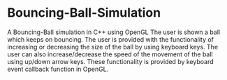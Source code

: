 # Bouncing-Ball-Simulation
A Bouncing-Ball simulation in C++ using OpenGL
The user is shown a ball which keeps on bouncing. The user is provided with the functionality of increasing or decreasing the size of the ball by using keyboard keys.
The user can also increase/decrease the speed of the movement of the ball using up/down arrow keys.
These functionality is provided by keyboard event callback function in OpenGL.
